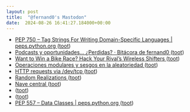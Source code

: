 ```yaml
---
layout: post
title:  "@fernand0's Mastodon"
date:  2024-08-26 16:41:27.184000+00:00
---
```

*  [PEP 750 – Tag Strings For Writing Domain-Specific Languages \| peps.python.org ](https://peps.python.org/pep-0750) ([toot](https://mastodon.social/@fernand0/113029315767141549))
*  [Podcasts y oportunidades... ¿Perdidas? · Bitácora de fernand0 ](http://blog.elmundoesimperfecto.com/2024/08/26/podcasts-o-no-podcats) ([toot](https://mastodon.social/@fernand0/113029085805486781))
*  [Want to Win a Bike Race? Hack Your Rival’s Wireless Shifters ](https://www.wired.com/story/shimano-wireless-bicycle-shifter-jamming-replay-attacks) ([toot](https://mastodon.social/@fernand0/113029030586688977))
*  [Operaciones modulares y sesgos en la aleatoriedad ](http://fernand0.github.io//modulo-sesgo) ([toot](https://mastodon.social/@fernand0/113028975368487353))
*  [HTTP requests via /dev/tcp ](https://rednafi.com/misc/http_requests_via_dev_tcp) ([toot](https://mastodon.social/@fernand0/113028766369817988))
*  [Random Realizations ](https://randomrealizations.com/posts/shap-from-scratch/index.htm) ([toot](https://mastodon.social/@fernand0/113028577153363818))
*  [Nave central ](https://www.flickr.com/photos/fernand0/53933075859) ([toot](https://mastodon.social/@fernand0/113028357552876354))
*  [ ](https://mastodon.social/users/fernand0/statuses/113028350882961053/activity) ([toot](https://mastodon.social/users/fernand0/statuses/113028350882961053/activity))
*  [ ](https://mastodon.social/@pjorge) ([toot](https://mastodon.social/@fernand0/113028350750788505))
*  [PEP 557 – Data Classes \| peps.python.org ](https://peps.python.org/pep-0557) ([toot](https://mastodon.social/@fernand0/113028224863604236))
